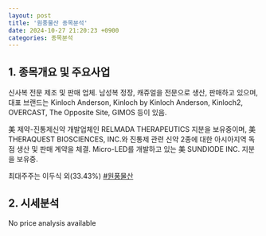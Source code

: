```yaml
---
layout: post
title: '원풍물산 종목분석'
date: 2024-10-27 21:20:23 +0900
categories: 종목분석
---
```


## 1. 종목개요 및 주요사업

신사복 전문 제조 및 판매 업체. 남성복 정장, 캐쥬얼을 전문으로 생산, 판매하고 있으며, 대표 브랜드는 Kinloch Anderson, Kinloch by Kinloch Anderson, Kinloch2, OVERCAST, The Opposite Site, GIMOS 등이 있음.

美 제약-진통제신약 개발업체인 RELMADA THERAPEUTICS 지분을 보유중이며, 美 THERAQUEST BIOSCIENCES, INC.와 진통제 관련 신약 2종에 대한 아시아지역 독점 생산 및 판매 계약을 체결. Micro-LED를 개발하고 있는 美 SUNDIODE INC. 지분을 보유중.

최대주주는 이두식 외(33.43%)
[#원풍물산](#)

## 2. 시세분석

No price analysis available
